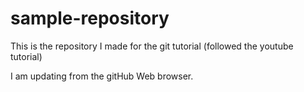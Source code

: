 # sample-repository
This is the repository I made for the git tutorial (followed the youtube tutorial)

I am updating from the gitHub Web browser.

